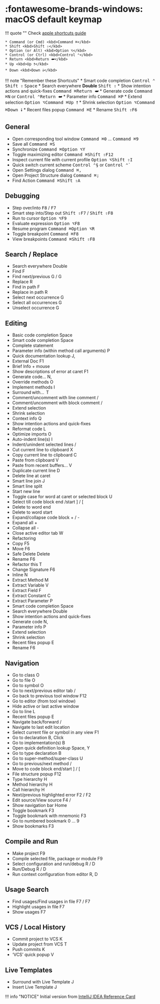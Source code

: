 # :fontawesome-brands-windows: macOS default keymap

!!! quote ""
    Check [apple shortcuts guide](https://support.apple.com/guide/mac-help/what-are-those-symbols-shown-in-menus-cpmh0011/mac)
    
    * Command (or Cmd) <kbd>Command ⌘</kbd>
    * Shift <kbd>Shift ⇧</kbd>
    * Option (or Alt) <kbd>Option ⌥</kbd>
    * Control (or Ctrl) <kbd>Control ⌃</kbd>
    * Return <kbd>Return ⮨</kbd>
    * Up <kbd>Up 🠕</kbd>
    * Down <kbd>Down 🠗</kbd>


!!! note "Remember these Shortcuts"
    * Smart code completion <kbd>Control ⌃</kbd> <kbd>Shift ⇧</kbd> <kbd>Space</kbd>
    * Search everywhere **Double** <kbd>Shift ⇧</kbd>
    * Show intention actions and quick-fixes <kbd>Command ⌘</kbd><kbd>Return ⮨</kbd>
    * Generate code <kbd>Command ⌘</kbd><kbd>N</kbd> or <kbd>Control ⌃</kbd><kbd>Return ⮨</kbd>
    * Parameter info <kbd>Command ⌘</kbd><kbd>P</kbd>
    * Extend selection <kbd>Option ⌥</kbd><kbd>Command ⌘</kbd><kbd>Up 🠕</kbd>
    * Shrink selection <kbd>Option ⌥</kbd><kbd>Command ⌘</kbd><kbd>Down 🠗</kbd>
    * Recent files popup <kbd>Command ⌘</kbd><kbd>E</kbd>
    * Rename <kbd>Shift ⇧</kbd><kbd>F6</kbd>

## General
* Open corresponding tool window <kbd>Command ⌘</kbd><kbd>0</kbd> ... <kbd>Command ⌘</kbd><kbd>9</kbd>
* Save all <kbd>Command ⌘</kbd><kbd>S</kbd>
* Synchronize <kbd>Command ⌘</kbd><kbd>Option ⌥</kbd><kbd>Y</kbd>
* Toggle maximizing editor <kbd>Command ⌘</kbd><kbd>Shift ⇧</kbd><kbd>F12</kbd>
* Inspect current file with current profile <kbd>Option ⌥</kbd><kbd>Shift ⇧</kbd><kbd>I</kbd>
* Quick switch current scheme <kbd>Control ⌃</kbd><kbd>§</kbd> or <kbd>Control ⌃</kbd><kbd>`</kbd>
* Open Settings dialog <kbd>Command ⌘</kbd><kbd>,</kbd>
* Open Project Structure dialog <kbd>Command ⌘</kbd><kbd>;</kbd>
* Find Action <kbd>Command ⌘</kbd><kbd>Shift ⇧</kbd><kbd>A</kbd>

## Debugging
* Step over/into <kbd>F8</kbd> / <kbd>F7</kbd>
* Smart step into/Step out <kbd>Shift ⇧</kbd><kbd>F7</kbd> / <kbd>Shift ⇧</kbd><kbd>F8</kbd>
* Run to cursor <kbd>Option ⌥</kbd><kbd>F9</kbd>
* Evaluate expression <kbd>Option ⌥</kbd><kbd>F8</kbd>
* Resume program <kbd>Command ⌘</kbd><kbd>Option ⌥</kbd><kbd>R</kbd>
* Toggle breakpoint <kbd>Command ⌘</kbd><kbd>F8</kbd>
* View breakpoints <kbd>Command ⌘</kbd><kbd>Shift ⇧</kbd><kbd>F8</kbd>

## Search / Replace
* Search everywhere Double
* Find F
* Find next/previous G / G
* Replace R
* Find in path F
* Replace in path R
* Select next occurrence G
* Select all occurrences G
* Unselect occurrence G

## Editing
* Basic code completion Space
* Smart code completion Space
* Complete statement
* Parameter info (within method call arguments) P
* Quick documentation lookup J,
* External Doc F1
* Brief Info + mouse
* Show descriptions of error at caret F1
* Generate code... N,
* Override methods O
* Implement methods I
* Surround with…  T
* Comment/uncomment with line comment /
* Comment/uncomment with block comment /
* Extend selection
* Shrink selection
* Context info Q
* Show intention actions and quick-fixes
* Reformat code L
* Optimize imports O
* Auto-indent line(s) I
* Indent/unindent selected lines /
* Cut current line to clipboard X
* Copy current line to clipboard C
* Paste from clipboard V
* Paste from recent buffers... V
* Duplicate current line D
* Delete line at caret
* Smart line join J
* Smart line split
* Start new line
* Toggle case for word at caret or selected block U
* Select till code block end /start ] / [
* Delete to word end
* Delete to word start
* Expand/collapse code block + / -
* Expand all +
* Collapse all -
* Close active editor tab W
* Refactoring
* Copy F5
* Move F6
* Safe Delete Delete
* Rename F6
* Refactor this T
* Change Signature F6
* Inline N
* Extract Method M
* Extract Variable V
* Extract Field F
* Extract Constant C
* Extract Parameter P
* Smart code completion Space
* Search everywhere Double
* Show intention actions and quick-fixes
* Generate code N,
* Parameter info P
* Extend selection
* Shrink selection
* Recent files popup E
* Rename F6

## Navigation
* Go to class O
* Go to file O
* Go to symbol O
* Go to next/previous editor tab /
* Go back to previous tool window F12
* Go to editor (from tool window)
* Hide active or last active window
* Go to line L
* Recent files popup E
* Navigate back/forward /
* Navigate to last edit location
* Select current file or symbol in any view F1
* Go to declaration B, Click
* Go to implementation(s) B
* Open quick definition lookup Space, Y
* Go to type declaration B
* Go to super-method/super-class U
* Go to previous/next method /
* Move to code block end/start ] / [
* File structure popup F12
* Type hierarchy H
* Method hierarchy H
* Call hierarchy H
* Next/previous highlighted error F2 / F2
* Edit source/View source F4 /
* Show navigation bar Home
* Toggle bookmark F3
* Toggle bookmark with mnemonic F3
* Go to numbered bookmark 0 ... 9
* Show bookmarks F3

## Compile and Run
* Make project F9
* Compile selected file, package or module F9
* Select configuration and run/debug R / D
* Run/Debug R / D
* Run context configuration from editor R, D

## Usage Search
* Find usages/Find usages in file F7 / F7
* Highlight usages in file F7
* Show usages F7

## VCS / Local History
* Commit project to VCS K
* Update project from VCS T
* Push commits K
* ‘VCS’ quick popup V

## Live Templates
* Surround with Live Template J
* Insert Live Template J


!!! info "NOTICE"
    Initial version from [IntelliJ IDEA Reference Card](https://resources.jetbrains.com/storage/products/intellij-idea/docs/IntelliJIDEA_ReferenceCard.pdf)